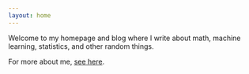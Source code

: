 ```yaml
---
layout: home
---
```


Welcome to my homepage and blog where I write about math, machine learning, statistics, and other random things.

For more about me, [see here](/about/index.html).
